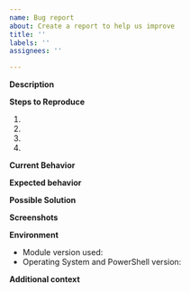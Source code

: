```yaml
---
name: Bug report
about: Create a report to help us improve
title: ''
labels: ''
assignees: ''

---
```


**Description**
<!--- A clear and concise description of what the bug is. -->

**Steps to Reproduce**
<!--- Provide a link to a live example, or an unambiguous set of steps to -->
<!--- reproduce this bug. Include code to reproduce, if relevant -->
1.
2.
3.
4.

**Current Behavior**
<!--- Tell us what happens instead of the expected behavior -->

**Expected behavior**
<!--- A clear and concise description of what you expected to happen. -->

**Possible Solution**
<!--- Not obligatory, but if you know how to fix the bug, please tell us! -->

**Screenshots**
<!--- If applicable, add screenshots to help explain your problem. -->

**Environment**
<!--- Include as many relevant details about the environment you experienced the bug in -->
* Module version used:
* Operating System and PowerShell version:

**Additional context**
<!--- How has this issue affected you? What are you trying to accomplish? -->
<!--- Providing context helps us come up with a solution that is most useful in the real world -->
